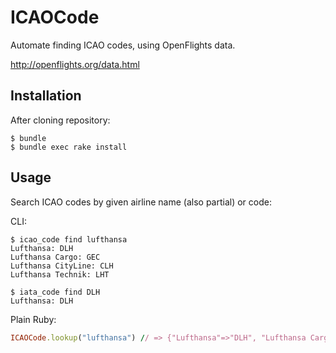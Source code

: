 # ICAOCode

Automate finding ICAO codes, using OpenFlights data.

http://openflights.org/data.html

## Installation

After cloning repository:

    $ bundle
    $ bundle exec rake install

## Usage

Search ICAO codes by given airline name (also partial) or code:

CLI: 

    $ icao_code find lufthansa
    Lufthansa: DLH
    Lufthansa Cargo: GEC
    Lufthansa CityLine: CLH
    Lufthansa Technik: LHT
    
    $ iata_code find DLH
    Lufthansa: DLH
    
Plain Ruby:

```ruby
ICAOCode.lookup("lufthansa") // => {"Lufthansa"=>"DLH", "Lufthansa Cargo"=>"GEC", "Lufthansa CityLine"=>"CLH", "Lufthansa Technik"=>"LHT"}
```
